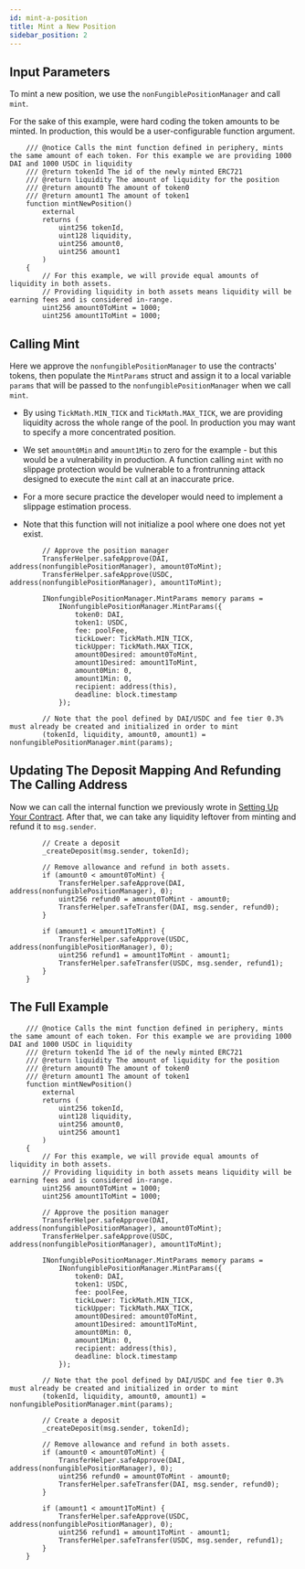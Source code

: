 ```yaml
---
id: mint-a-position
title: Mint a New Position
sidebar_position: 2
---
```


## Input Parameters

To mint a new position, we use the `nonFungiblePositionManager` and call `mint`.

For the sake of this example, were hard coding the token amounts to be minted. In production, this would be a user-configurable function argument.

```solidity
    /// @notice Calls the mint function defined in periphery, mints the same amount of each token. For this example we are providing 1000 DAI and 1000 USDC in liquidity
    /// @return tokenId The id of the newly minted ERC721
    /// @return liquidity The amount of liquidity for the position
    /// @return amount0 The amount of token0
    /// @return amount1 The amount of token1
    function mintNewPosition()
        external
        returns (
            uint256 tokenId,
            uint128 liquidity,
            uint256 amount0,
            uint256 amount1
        )
    {
        // For this example, we will provide equal amounts of liquidity in both assets.
        // Providing liquidity in both assets means liquidity will be earning fees and is considered in-range.
        uint256 amount0ToMint = 1000;
        uint256 amount1ToMint = 1000;
```

## Calling Mint

Here we approve the `nonfungiblePositionManager` to use the contracts' tokens, then populate the `MintParams` struct and assign it to a local variable `params` that will be passed to the `nonfungiblePositionManager` when we call `mint`.

- By using `TickMath.MIN_TICK` and `TickMath.MAX_TICK`, we are providing liquidity across the whole range of the pool. In production you may want to specify a more concentrated position.

- We set `amount0Min` and `amount1Min` to zero for the example - but this would be a vulnerability in production. A function calling `mint` with no slippage protection would be vulnerable to a frontrunning attack designed to execute the `mint` call at an inaccurate price.
- For a more secure practice the developer would need to implement a slippage estimation process.

- Note that this function will not initialize a pool where one does not yet exist.

```solidity
        // Approve the position manager
        TransferHelper.safeApprove(DAI, address(nonfungiblePositionManager), amount0ToMint);
        TransferHelper.safeApprove(USDC, address(nonfungiblePositionManager), amount1ToMint);

        INonfungiblePositionManager.MintParams memory params =
            INonfungiblePositionManager.MintParams({
                token0: DAI,
                token1: USDC,
                fee: poolFee,
                tickLower: TickMath.MIN_TICK,
                tickUpper: TickMath.MAX_TICK,
                amount0Desired: amount0ToMint,
                amount1Desired: amount1ToMint,
                amount0Min: 0,
                amount1Min: 0,
                recipient: address(this),
                deadline: block.timestamp
            });

        // Note that the pool defined by DAI/USDC and fee tier 0.3% must already be created and initialized in order to mint
        (tokenId, liquidity, amount0, amount1) = nonfungiblePositionManager.mint(params);

```

## Updating The Deposit Mapping And Refunding The Calling Address

Now we can call the internal function we previously wrote in [Setting Up Your Contract](./setting-up-your-contract.md). After that, we can take any liquidity leftover from minting and refund it to `msg.sender`.

```solidity
        // Create a deposit
        _createDeposit(msg.sender, tokenId);

        // Remove allowance and refund in both assets.
        if (amount0 < amount0ToMint) {
            TransferHelper.safeApprove(DAI, address(nonfungiblePositionManager), 0);
            uint256 refund0 = amount0ToMint - amount0;
            TransferHelper.safeTransfer(DAI, msg.sender, refund0);
        }

        if (amount1 < amount1ToMint) {
            TransferHelper.safeApprove(USDC, address(nonfungiblePositionManager), 0);
            uint256 refund1 = amount1ToMint - amount1;
            TransferHelper.safeTransfer(USDC, msg.sender, refund1);
        }
    }
```

## The Full Example

```solidity
    /// @notice Calls the mint function defined in periphery, mints the same amount of each token. For this example we are providing 1000 DAI and 1000 USDC in liquidity
    /// @return tokenId The id of the newly minted ERC721
    /// @return liquidity The amount of liquidity for the position
    /// @return amount0 The amount of token0
    /// @return amount1 The amount of token1
    function mintNewPosition()
        external
        returns (
            uint256 tokenId,
            uint128 liquidity,
            uint256 amount0,
            uint256 amount1
        )
    {
        // For this example, we will provide equal amounts of liquidity in both assets.
        // Providing liquidity in both assets means liquidity will be earning fees and is considered in-range.
        uint256 amount0ToMint = 1000;
        uint256 amount1ToMint = 1000;

        // Approve the position manager
        TransferHelper.safeApprove(DAI, address(nonfungiblePositionManager), amount0ToMint);
        TransferHelper.safeApprove(USDC, address(nonfungiblePositionManager), amount1ToMint);

        INonfungiblePositionManager.MintParams memory params =
            INonfungiblePositionManager.MintParams({
                token0: DAI,
                token1: USDC,
                fee: poolFee,
                tickLower: TickMath.MIN_TICK,
                tickUpper: TickMath.MAX_TICK,
                amount0Desired: amount0ToMint,
                amount1Desired: amount1ToMint,
                amount0Min: 0,
                amount1Min: 0,
                recipient: address(this),
                deadline: block.timestamp
            });

        // Note that the pool defined by DAI/USDC and fee tier 0.3% must already be created and initialized in order to mint
        (tokenId, liquidity, amount0, amount1) = nonfungiblePositionManager.mint(params);

        // Create a deposit
        _createDeposit(msg.sender, tokenId);

        // Remove allowance and refund in both assets.
        if (amount0 < amount0ToMint) {
            TransferHelper.safeApprove(DAI, address(nonfungiblePositionManager), 0);
            uint256 refund0 = amount0ToMint - amount0;
            TransferHelper.safeTransfer(DAI, msg.sender, refund0);
        }

        if (amount1 < amount1ToMint) {
            TransferHelper.safeApprove(USDC, address(nonfungiblePositionManager), 0);
            uint256 refund1 = amount1ToMint - amount1;
            TransferHelper.safeTransfer(USDC, msg.sender, refund1);
        }
    }
```
